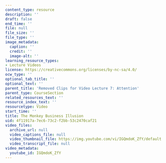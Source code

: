 ```yaml
---
content_type: resource
description: ''
draft: false
end_time: ''
file: null
file_size: ''
file_type: ''
image_metadata:
  caption: ''
  credit: ''
  image-alt: ''
learning_resource_types:
- Lecture Videos
license: https://creativecommons.org/licenses/by-nc-sa/4.0/
ocw_type: ''
optional_tab_title: ''
optional_text: ''
parent_title: 'Removed Clips for Video Lecture 7: Attention'
parent_type: CourseSection
related_resources_text: ''
resource_index_text: ''
resourcetype: Video
start_time: ''
title: The Monkey Business Illusion
uid: 4f11917a-7ec6-73c2-f2bb-53c2470caf21
video_files:
  archive_url: null
  video_captions_file: null
  video_thumbnail_file: https://img.youtube.com/vi/IGQmdoK_ZfY/default.jpg
  video_transcript_file: null
video_metadata:
  youtube_id: IGQmdoK_ZfY
---
```

